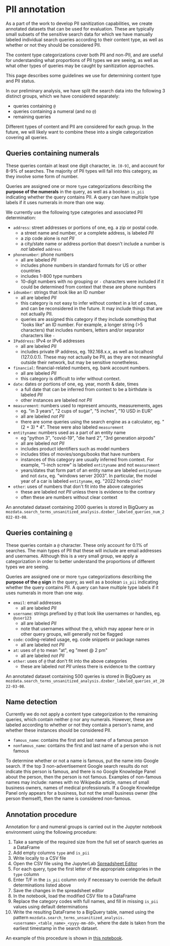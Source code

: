 # PII annotation

As a part of the work to develop PII sanitization capabilities, we create annotated datasets that can be used for evaluation.
These are typically small subsets of the sensitive search data for which we have manually labeled individual search queries according to their content type,
as well as whether or not they should be considered PII.

The content type categorizations cover both PII and non-PII, and are useful for understanding what proportions of PII types we are seeing,
as well as what other types of queries may be caught by sanitization approaches.

This page describes some guidelines we use for determining content type and PII status.

In our preliminary analysis, we have split the search data into the following 3 distinct groups, which we have considered separately:
- queries containing `@`
- queries containing a numeral (and no `@`)
- remaining queries

Different types of content and PII are considered for each group.
In the future, we will likely want to combine these into a single categorization covering all queries.

## Queries containing numerals

These queries contain at least one digit character, ie. `[0-9]`, and account for 8-9% of searches.
The majority of PII types will fall into this category, as they involve some form of number.

Queries are assigned one or more `type` categorizations describing the __purpose of the numerals__ in the query,
as well as a boolean `is_pii` indicating whether the query contains PII.
A query can have multiple type labels if it uses numerals in more than one way.

We currently use the following type categories and associated PII determination:

- `address`: street addresses or portions of one, eg. a zip or postal code.
	* a street name and number, or a complete address, is labeled _PII_
	* a zip code alone is _not PII_
	* a city/state name or address portion that doesn't include a number is _not_ labeled `address`
- `phonenumber`: phone numbers
	* all are labeled _PII_
	* includes phone numbers in standard formats for US or other countries
	* includes 1-800 type numbers
	* 10-digit numbers with no grouping or `-` characters were included if it could be determined from context that these are phone numbers
- `idnumber`: strings that look like an ID number
	* all are labeled _PII_
	* this category is not easy to infer without context in a lot of cases, and can be reconsidered in the future.
	  It may include things that are not actually PII.
	* queries are assigned this category if they include something that "looks like" an ID number.
	  For example, a longer string (>5 characters) that includes numbers, letters and/or separator characters like `-`
- `IPaddress`: IPv4 or IPv6 addresses
	* all are labeled _PII_
	* includes private IP address, eg. 192.168.x.x, as well as localhost (127.0.0.1).
	  These may not actually be PII, as they are not meaningful outside their network, but may be sensitive nonetheless.
- `financial`: financial-related numbers, eg. bank account numbers.
	* all are labeled _PII_
	* this category is difficult to infer without context.
- `date`: dates or portions of one, eg. year, month & date, times
	* a full date that can be inferred from context to be a birthdate is labeled _PII_
	* other instances are labeled _not PII_
- `measurement`: numbers used to represent amounts, measurements, ages
	* eg. "in 3 years", "2 cups of sugar", "5 inches", "10 USD in EUR"
	* all are labeled _not PII_
	* there are some queries using the search engine as a calculator, eg. "(2 + 3) * 4".
	  These were also labeled `measurement`
- `entityname`: numbers used as a part of an entity name
	* eg "python 3", "covid-19", "die hard 2", "3rd generation airpods"
	* all are labeled _not PII_
	* includes product identifiers such as model numbers
	* includes titles of movies/songs/books that have numbers
	* instances of this category are usually inferred from context.
	  For example, "1-inch screw" is labeled `entityname` and not `measurement`
	* years/dates that form part of an entity name are labeled `entityname` and not `date`, eg. "windows server 2003".
	  In particular, the model year of a car is labeled `entityname`, eg. "2022 honda civic"
- `other`: uses of numbers that don't fit into the above categories
	* these are labeled _not PII_ unless there is evidence to the contrary
	* often these are numbers without clear context

An annotated dataset containing 2000 queries is stored in BigQuery as `mozdata.search_terms_unsanitized_analysis.dzeber_labeled_queries_num_2022-03-08`.

## Queries containing `@`

These queries contain a `@` character. These only account for 0.1% of searches.
The main types of PII that these will include are email addresses and usernames.
Although this is a very small group, we apply a categorization in order to better understand the proportions of different types we are seeing.

Queries are assigned one or more `type` categorizations describing the __purpose of the `@` sign__ in the query,
as well as a boolean `is_pii` indicating whether the query contains PII.
A query can have multiple type labels if it uses numerals in more than one way.

- `email`: email addresses
	* all are labeled _PII_
- `username`: strings prefixed by `@` that look like usernames or handles, eg. `@user123`
	* all are labeled _PII_
	* note that usernames without the `@`, which may appear here or in other query groups, will generally not be flagged
- `code`: coding-related usage, eg. code snippets or package names
	* all are labeled _not PII_
- `at`: uses of `@` to mean "at", eg "meet @ 2 pm"
	* all are labeled _not PII_
- `other`: uses of `@` that don't fit into the above categories
	* these are labeled _not PII_ unless there is evidence to the contrary

An annotated dataset containing 500 queries is stored in BigQuery as `mozdata.search_terms_unsanitized_analysis.dzeber_labeled_queries_at_2022-03-08`.

## Name detection

Currently we do not apply a content type categorization to the remaining queries, which contain neither `@` nor any numerals.
However, these are labeled according to whether or not they contain a person's name, and whether these instances should be considered PII.

- `famous_name`: contains the first and last name of a famous person
- `nonfamous_name`: contains the first and last name of a person who is not famous

To determine whether or not a name is famous, put the name into Google search. If the top 3 non-advertisement Google search results do not indicate this person is famous, and there is no Google Knowledge Panel about the person, then the person is not famous. Examples of non-famous names may include: names with no Wikipedia article, names of small business owners, names of medical professionals. If a Google Knowledge Panel only appears for a business, but not the small business owner (the person themself), then the name is considered non-famous.

## Annotation procedure

Annotation for `@` and numeral groups is carried out in the Jupyter notebook environment using the following procedure:

1. Take a sample of the required size from the full set of search queries as a DataFrame
2. Add empty columns `type` and `is_pii`
3. Write locally to a CSV file
4. Open the CSV file using the JupyterLab [Spreadsheet Editor](https://github.com/jupyterlab-contrib/jupyterlab-spreadsheet-editor)
5. For each query, type the first letter of the appropriate categories in the `type` column
6. Enter T/F in the `is_pii` column only if necessary to override the default determinations listed above
7. Save the changes in the spreadsheet editor
8. In the notebook, load the modified CSV file to a DataFrame
9. Replace the category codes with full names, and fill in missing `is_pii` values using default determinations
10. Write the resulting DataFrame to a BigQuery table, named using the pattern
	`mozdata.search_terms_unsanitized_analysis.<username>_<table_name>_<yyyy-mm-dd>`,
	where the date is taken from the earliest timestamp in the search dataset.

An example of this procedure is shown in [this notebook](https://github.com/MozillaDataScience/search-terms-sanitization/blob/main/notebooks/unsanitized-exploration-dzeber.ipynb).
